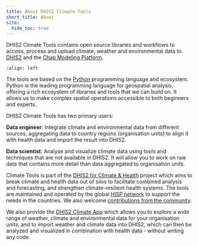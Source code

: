 ```yaml
---
title: About DHIS2 Climate Tools
short_title: About
site:
  hide_toc: true
---
```


DHIS2 Climate Tools contains open source libraries and workflows to access, process and upload
climate, weather and environmental data to [DHIS2](https://dhis2.org/) and the [Chap Modeling Platform](https://dhis2-chap.github.io/chap-site/).

```{figure} images/climate-tools-data-flow.png
:align: left
```

The tools are based on the [Python](https://www.python.org/) programming language and ecosystem. Python is the leading programming language for geospatial analysis, offering a rich ecosystem of libraries and tools that we can build on. It allows us to make complex spatial operations accessible to both beginners and experts.

DHIS2 Climate Tools has two primary users:

**Data engineer**: Integrate climate and environmental data from different sources, aggregating data to country regions (organisation units) to align it with health data and import the result into DHIS2.

**Data scientist**: Analyse and visualize climate data using tools and techniques that are not available in DHIS2. It will allow you to work on raw data that contains more detail than data aggregated to organisation units.

Climate Tools is part of the [DHIS2 for Climate & Health](https://dhis2.org/climate/) project which aims to break climate and health data out of silos to facilitate combined analysis and forecasting, and strengthen climate-resilient health systems. The tools are maintained and operated by the global [HISP network](https://dhis2.org/hisp-network/) to support the needs in the countries. We also welcome [contributions from the community](contribute.md).

We also provide the [DHIS2 Climate App](https://dhis2.org/climate/climate-data-app/) which allows you to explore a wide range of weather, climate and environmental data for your organisation units, and to import weather and climate data into DHIS2, which can then be analyzed and visualized in combination with health data - without writing any code.
